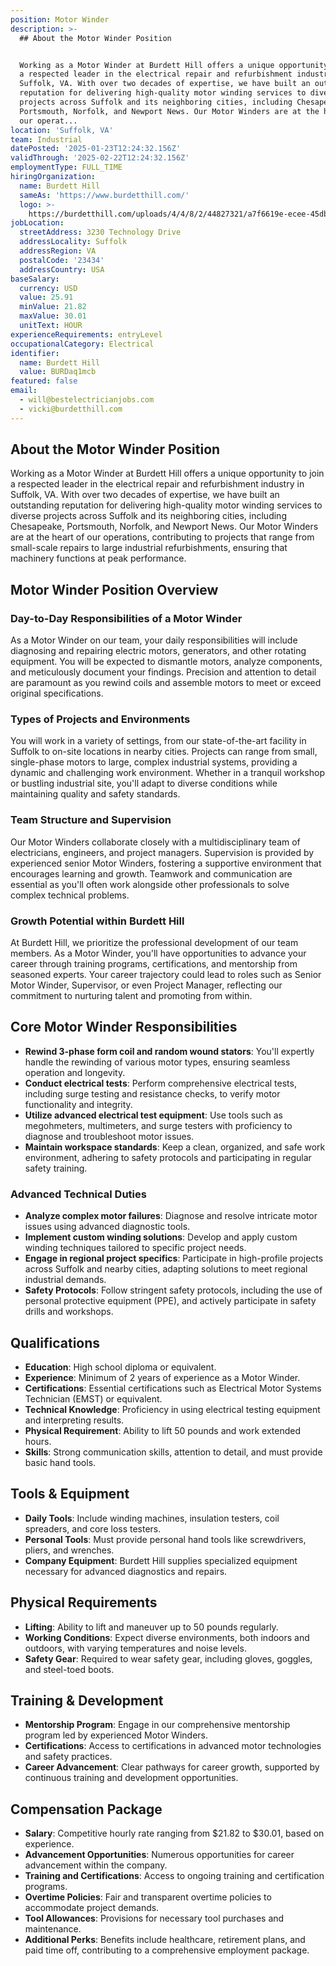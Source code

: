 ```yaml
---
position: Motor Winder
description: >-
  ## About the Motor Winder Position


  Working as a Motor Winder at Burdett Hill offers a unique opportunity to join
  a respected leader in the electrical repair and refurbishment industry in
  Suffolk, VA. With over two decades of expertise, we have built an outstanding
  reputation for delivering high-quality motor winding services to diverse
  projects across Suffolk and its neighboring cities, including Chesapeake,
  Portsmouth, Norfolk, and Newport News. Our Motor Winders are at the heart of
  our operat...
location: 'Suffolk, VA'
team: Industrial
datePosted: '2025-01-23T12:24:32.156Z'
validThrough: '2025-02-22T12:24:32.156Z'
employmentType: FULL_TIME
hiringOrganization:
  name: Burdett Hill
  sameAs: 'https://www.burdetthill.com/'
  logo: >-
    https://burdetthill.com/uploads/4/4/8/2/44827321/a7f6619e-ecee-45db-ac13-7b1bffe6602c-4-5005-c.jpeg
jobLocation:
  streetAddress: 3230 Technology Drive
  addressLocality: Suffolk
  addressRegion: VA
  postalCode: '23434'
  addressCountry: USA
baseSalary:
  currency: USD
  value: 25.91
  minValue: 21.82
  maxValue: 30.01
  unitText: HOUR
experienceRequirements: entryLevel
occupationalCategory: Electrical
identifier:
  name: Burdett Hill
  value: BURDaq1mcb
featured: false
email:
  - will@bestelectricianjobs.com
  - vicki@burdetthill.com
---
```




## About the Motor Winder Position

Working as a Motor Winder at Burdett Hill offers a unique opportunity to join a respected leader in the electrical repair and refurbishment industry in Suffolk, VA. With over two decades of expertise, we have built an outstanding reputation for delivering high-quality motor winding services to diverse projects across Suffolk and its neighboring cities, including Chesapeake, Portsmouth, Norfolk, and Newport News. Our Motor Winders are at the heart of our operations, contributing to projects that range from small-scale repairs to large industrial refurbishments, ensuring that machinery functions at peak performance.

## Motor Winder Position Overview

### Day-to-Day Responsibilities of a Motor Winder

As a Motor Winder on our team, your daily responsibilities will include diagnosing and repairing electric motors, generators, and other rotating equipment. You will be expected to dismantle motors, analyze components, and meticulously document your findings. Precision and attention to detail are paramount as you rewind coils and assemble motors to meet or exceed original specifications.

### Types of Projects and Environments

You will work in a variety of settings, from our state-of-the-art facility in Suffolk to on-site locations in nearby cities. Projects can range from small, single-phase motors to large, complex industrial systems, providing a dynamic and challenging work environment. Whether in a tranquil workshop or bustling industrial site, you'll adapt to diverse conditions while maintaining quality and safety standards.

### Team Structure and Supervision

Our Motor Winders collaborate closely with a multidisciplinary team of electricians, engineers, and project managers. Supervision is provided by experienced senior Motor Winders, fostering a supportive environment that encourages learning and growth. Teamwork and communication are essential as you'll often work alongside other professionals to solve complex technical problems.

### Growth Potential within Burdett Hill

At Burdett Hill, we prioritize the professional development of our team members. As a Motor Winder, you'll have opportunities to advance your career through training programs, certifications, and mentorship from seasoned experts. Your career trajectory could lead to roles such as Senior Motor Winder, Supervisor, or even Project Manager, reflecting our commitment to nurturing talent and promoting from within.

## Core Motor Winder Responsibilities

- **Rewind 3-phase form coil and random wound stators**: You'll expertly handle the rewinding of various motor types, ensuring seamless operation and longevity.
- **Conduct electrical tests**: Perform comprehensive electrical tests, including surge testing and resistance checks, to verify motor functionality and integrity.
- **Utilize advanced electrical test equipment**: Use tools such as megohmeters, multimeters, and surge testers with proficiency to diagnose and troubleshoot motor issues.
- **Maintain workspace standards**: Keep a clean, organized, and safe work environment, adhering to safety protocols and participating in regular safety training.

### Advanced Technical Duties

- **Analyze complex motor failures**: Diagnose and resolve intricate motor issues using advanced diagnostic tools.
- **Implement custom winding solutions**: Develop and apply custom winding techniques tailored to specific project needs.
- **Engage in regional project specifics**: Participate in high-profile projects across Suffolk and nearby cities, adapting solutions to meet regional industrial demands.
- **Safety Protocols**: Follow stringent safety protocols, including the use of personal protective equipment (PPE), and actively participate in safety drills and workshops.

## Qualifications

- **Education**: High school diploma or equivalent.
- **Experience**: Minimum of 2 years of experience as a Motor Winder.
- **Certifications**: Essential certifications such as Electrical Motor Systems Technician (EMST) or equivalent.
- **Technical Knowledge**: Proficiency in using electrical testing equipment and interpreting results.
- **Physical Requirement**: Ability to lift 50 pounds and work extended hours.
- **Skills**: Strong communication skills, attention to detail, and must provide basic hand tools.

## Tools & Equipment

- **Daily Tools**: Include winding machines, insulation testers, coil spreaders, and core loss testers.
- **Personal Tools**: Must provide personal hand tools like screwdrivers, pliers, and wrenches.
- **Company Equipment**: Burdett Hill supplies specialized equipment necessary for advanced diagnostics and repairs.

## Physical Requirements

- **Lifting**: Ability to lift and maneuver up to 50 pounds regularly.
- **Working Conditions**: Expect diverse environments, both indoors and outdoors, with varying temperatures and noise levels.
- **Safety Gear**: Required to wear safety gear, including gloves, goggles, and steel-toed boots.

## Training & Development

- **Mentorship Program**: Engage in our comprehensive mentorship program led by experienced Motor Winders.
- **Certifications**: Access to certifications in advanced motor technologies and safety practices.
- **Career Advancement**: Clear pathways for career growth, supported by continuous training and development opportunities.

## Compensation Package

- **Salary**: Competitive hourly rate ranging from $21.82 to $30.01, based on experience.
- **Advancement Opportunities**: Numerous opportunities for career advancement within the company.
- **Training and Certifications**: Access to ongoing training and certification programs.
- **Overtime Policies**: Fair and transparent overtime policies to accommodate project demands.
- **Tool Allowances**: Provisions for necessary tool purchases and maintenance.
- **Additional Perks**: Benefits include healthcare, retirement plans, and paid time off, contributing to a comprehensive employment package.